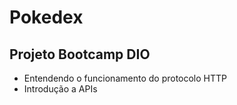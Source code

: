 
# Pokedex

## Projeto Bootcamp DIO

- Entendendo o funcionamento do protocolo HTTP
- Introdução a APIs

